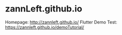 # zannLeft.github.io

Homepage: http://zannleft.github.io/
Flutter Demo Test: https://zannleft.github.io/demoTutorial/
